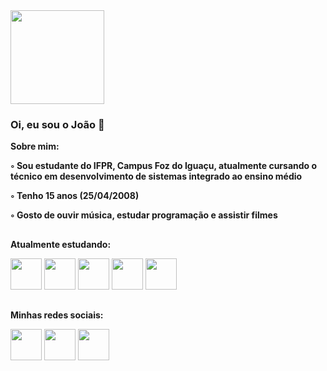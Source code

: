 <div>
 <img height="150em" src="https://camo.githubusercontent.com/6a5458304dc66a73262ed04dec4ad6817097d8ca123269b130ec98cca075d316/68747470733a2f2f692e70696e696d672e636f6d2f6f726967696e616c732f34632f64392f63652f34636439636536333663366435663233363838663066646139396364383163662e676966" />
</div>

### Oi, eu sou o João 👋

**Sobre mim:**

**◦ Sou estudante do IFPR, Campus Foz do Iguaçu, atualmente cursando o técnico em desenvolvimento de sistemas integrado ao ensino médio**

**◦ Tenho 15 anos (25/04/2008)**

**◦ Gosto de ouvir música, estudar programação e assistir filmes**

##

**Atualmente estudando:**
<div>
 <img height="50em" src="https://cdn.jsdelivr.net/gh/devicons/devicon@latest/icons/html5/html5-original.svg" /> 
 <img height="50em" src="https://cdn.jsdelivr.net/gh/devicons/devicon@latest/icons/css3/css3-original.svg" />
 <img height="50em" src="https://cdn.jsdelivr.net/gh/devicons/devicon@latest/icons/javascript/javascript-original.svg" />           
 <img height="50em" src="https://cdn.jsdelivr.net/gh/devicons/devicon@latest/icons/php/php-original.svg" />
 <img height="50em" src="https://cdn.jsdelivr.net/gh/devicons/devicon@latest/icons/mysql/mysql-original.svg" />    
</div>

##    

**Minhas redes sociais:**
<div>
 <a href="https://steamcommunity.com/id/jaozzcz/"><img height="50em" src="https://upload.wikimedia.org/wikipedia/commons/8/83/Steam_icon_logo.svg" /></a>
 <a href="https://www.instagram.com/_joao__e/"><img height="50em" src="https://upload.wikimedia.org/wikipedia/commons/e/e7/Instagram_logo_2016.svg" /></a>
 <a href="https://open.spotify.com/user/31ukkckgvwwwhqtpnphuxq4pkvcq"><img height="50em" src="https://upload.wikimedia.org/wikipedia/commons/8/84/Spotify_icon.svg"/></a>
 
<!-- <img height="150em" src="https://camo.githubusercontent.com/2b71d550352d925465af47fef468c137acd1b906508d190581e370214840203f/68747470733a2f2f63617073756c652d72656e6465722e76657263656c2e6170702f6170693f747970653d776176696e6726636f6c6f723d464646464646266865696768743d3132302673656374696f6e3d666f6f746572"/> -->
</div>
